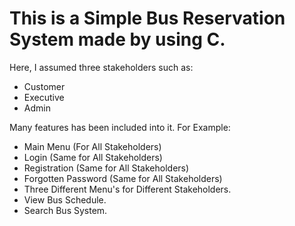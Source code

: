 # This is a Simple Bus Reservation System made by using C.

Here, I assumed three stakeholders such as:
  - Customer
  - Executive
  - Admin

Many features has been included into it. For Example:
  - Main Menu (For All Stakeholders)
  - Login (Same for All Stakeholders)
  - Registration (Same for All Stakeholders)
  - Forgotten Password (Same for All Stakeholders)
  - Three Different Menu's for Different Stakeholders.
  - View Bus Schedule.
  - Search Bus System.

